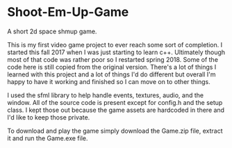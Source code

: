 # Shoot-Em-Up-Game
A short 2d space shmup game.

This is my first video game project to ever reach some sort of completion. I started this fall 2017 when I was just starting to learn c++. Ultimately though most of that code was rather poor so I restarted spring 2018. Some of the code here is still copied from the original version. There's a lot of things I learned with this project and a lot of things I'd do different but overall I'm happy to have it working and finished so I can move on to other things. 

I used the sfml library to help handle events, textures, audio, and the window. All of the source code is present except for config.h and the setup class. I kept those out because the game assets are hardcoded in there and I'd like to keep those private.

To download and play the game simply download the Game.zip file, extract it and run the Game.exe file.
